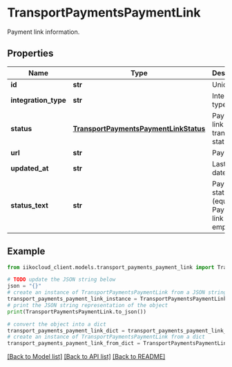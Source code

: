 # TransportPaymentsPaymentLink

Payment link information.

## Properties

Name | Type | Description | Notes
------------ | ------------- | ------------- | -------------
**id** | **str** | Unique key. | 
**integration_type** | **str** | Integration type code. | [optional] 
**status** | [**TransportPaymentsPaymentLinkStatus**](TransportPaymentsPaymentLinkStatus.md) | Payment link transport status. | 
**url** | **str** | Payload. | [optional] 
**updated_at** | **str** | Last update date (UTC). | 
**status_text** | **str** | Payment status (equals Payment link status if empty). | [optional] 

## Example

```python
from iikocloud_client.models.transport_payments_payment_link import TransportPaymentsPaymentLink

# TODO update the JSON string below
json = "{}"
# create an instance of TransportPaymentsPaymentLink from a JSON string
transport_payments_payment_link_instance = TransportPaymentsPaymentLink.from_json(json)
# print the JSON string representation of the object
print(TransportPaymentsPaymentLink.to_json())

# convert the object into a dict
transport_payments_payment_link_dict = transport_payments_payment_link_instance.to_dict()
# create an instance of TransportPaymentsPaymentLink from a dict
transport_payments_payment_link_from_dict = TransportPaymentsPaymentLink.from_dict(transport_payments_payment_link_dict)
```
[[Back to Model list]](../README.md#documentation-for-models) [[Back to API list]](../README.md#documentation-for-api-endpoints) [[Back to README]](../README.md)


